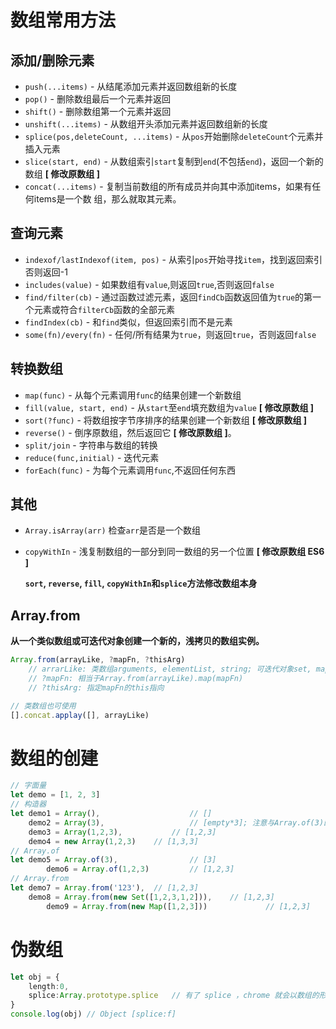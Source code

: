 # 数组常用方法


## 添加/删除元素

- `push(...items)` - 从结尾添加元素并返回数组新的长度
- `pop()` -  删除数组最后一个元素并返回
- `shift()` -  删除数组第一个元素并返回
- `unshift(...items)` - 从数组开头添加元素并返回数组新的长度 
- `splice(pos,deleteCount, ...items)` - 从`pos`开始删除`deleteCount`个元素并插入元素
- `slice(start, end)` - 从数组索引`start`复制到`end`(不包括`end`)，返回一个新的数组 **[ 修改原数组 ]**
- `concat(...items)` - 复制当前数组的所有成员并向其中添加items，如果有任何items是一个数
  组，那么就取其元素。

## 查询元素

- `indexof/lastIndexof(item, pos)` - 从索引`pos`开始寻找`item`，找到返回索引否则返回-1
- `includes(value)` - 如果数组有`value`,则返回`true`,否则返回`false`
- `find/filter(cb)` - 通过函数过滤元素，返回`findCb`函数返回值为`true`的第一个元素或符合`filterCb`函数的全部元素
- `findIndex(cb)` - 和`find`类似，但返回索引而不是元素
- `some(fn)/every(fn)` - 任何/所有结果为`true`，则返回`true`，否则返回`false`

## 转换数组

- `map(func)` - 从每个元素调用`func`的结果创建一个新数组
- `fill(value, start, end)` - 从`start`至`end`填充数组为`value` **[ 修改原数组 ]**
- `sort(?func)` - 将数组按字节序排序的结果创建一个新数组 **[ 修改原数组 ]**
- `reverse()` - 倒序原数组，然后返回它 **[ 修改原数组 ]**。
- `split/join`  - 字符串与数组的转换
- `reduce(func,initial)` - 迭代元素
- `forEach(func)` - 为每个元素调用`func`,不返回任何东西

## 其他

- `Array.isArray(arr)` 检查`arr`是否是一个数组
- `copyWithIn` - 浅复制数组的一部分到同一数组的另一个位置 **[ 修改原数组 ES6 ]**

  **`sort`, `reverse`, `fill`, `copyWithIn`和`splice`方法修改数组本身**



## Array.from

**从一个类似数组或可迭代对象创建一个新的，浅拷贝的数组实例。**

```typescript
Array.from(arrayLike, ?mapFn, ?thisArg)
	// arrarLike: 类数组arguments, elementList, string; 可迭代对象set, map
	// ?mapFn: 相当于Array.from(arrayLike).map(mapFn)
	// ?thisArg: 指定mapFn的this指向

// 类数组也可使用
[].concat.applay([], arrayLike)
```

# 数组的创建

```typescript
// 字面量
let demo = [1, 2, 3]
// 构造器
let demo1 = Array(), 					// []
    demo2 = Array(3),					// [empty*3]; 注意与Array.of(3)的区别
    demo3 = Array(1,2,3),			// [1,2,3]
    demo4 = new Array(1,2,3)	// [1,3,3]
// Array.of
let demo5 = Array.of(3),				// [3]
		demo6 = Array.of(1,2,3)			// [1,2,3]
// Array.from
let demo7 = Array.from('123'), 	// [1,2,3]
    demo8 = Array.from(new Set([1,2,3,1,2])),	 // [1,2,3]
		demo9 = Array.from(new Map([1,2,3]))			 // [1,2,3]
```

# 伪数组 

```typescript
let obj = {
	length:0,
	splice:Array.prototype.splice	// 有了 splice ，chrome 就会以数组的形式输出
}
console.log(obj) // Object [splice:f]
```

